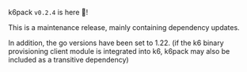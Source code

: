 k6pack `v0.2.4` is here 🎉!

This is a maintenance release, mainly containing dependency updates.

In addition, the go versions have been set to 1.22.
(if the k6 binary provisioning client module is integrated into k6, k6pack may also be included as a transitive dependency)
